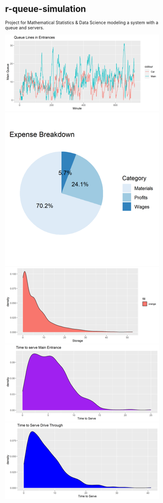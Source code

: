 # r-queue-simulation

Project for Mathematical Statistics & Data Science modeling a system with a queue and servers.

![](https://github.com/Azamlynny/r-queue-simulation/blob/main/images/Queue_Lines.png)
![](https://github.com/Azamlynny/r-queue-simulation/blob/main/images/Expense_Breakdown.png)
![](https://github.com/Azamlynny/r-queue-simulation/blob/main/images/Food_Storage.png)
![](https://github.com/Azamlynny/r-queue-simulation/blob/main/images/Main_Time_To_Serve.png)
![](https://github.com/Azamlynny/r-queue-simulation/blob/main/images/Car_Time_To_Serve.png)

